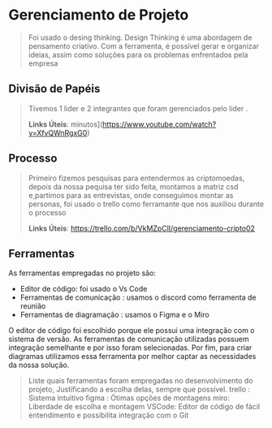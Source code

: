 # Gerenciamento de Projeto

> Foi usado o desing thinking.
> Design Thinking é uma abordagem de pensamento criativo. Com a ferramenta, é possível gerar e organizar ideias, assim como soluções para os problemas enfrentados pela empresa


## Divisão de Papéis

> Tivemos 1 lider e 2 integrantes que foram gerenciados pelo lider .
>
> **Links Úteis**:
minutos](https://www.youtube.com/watch?v=XfvQWnRgxG0)

## Processo

> Primeiro fizemos pesquisas para entendermos as criptomoedas, depois da nossa pequisa ter sido feita, montamos a matriz csd e,partimos para as entrevistas, onde conseguimos montar as personas, 
> foi usado o trello como ferramante que nos auxiliou durante o processo
> 
> **Links Úteis**:
https://trello.com/b/VkMZpClI/gerenciamento-cripto02

## Ferramentas

As ferramentas empregadas no projeto são:

- Editor de código: foi usado o Vs Code 
- Ferramentas de comunicação : usamos o discord como ferramenta de reunião
- Ferramentas de diagramação : usamos o Figma e o Miro

O editor de código foi escolhido porque ele possui uma integração com o
sistema de versão. As ferramentas de comunicação utilizadas possuem
integração semelhante e por isso foram selecionadas. Por fim, para criar
diagramas utilizamos essa ferramenta por melhor captar as
necessidades da nossa solução.

> Liste quais ferramentas foram empregadas no desenvolvimento do
> projeto, Justificando a escolha delas, sempre que possível.
> trello : Sistema intuitivo
> figma : Ótimas opções de montagens
> miro: Liberdade de escolha e montagem
> VSCode: Editor de código de fácil entendimento e possibilita integração com o Git
